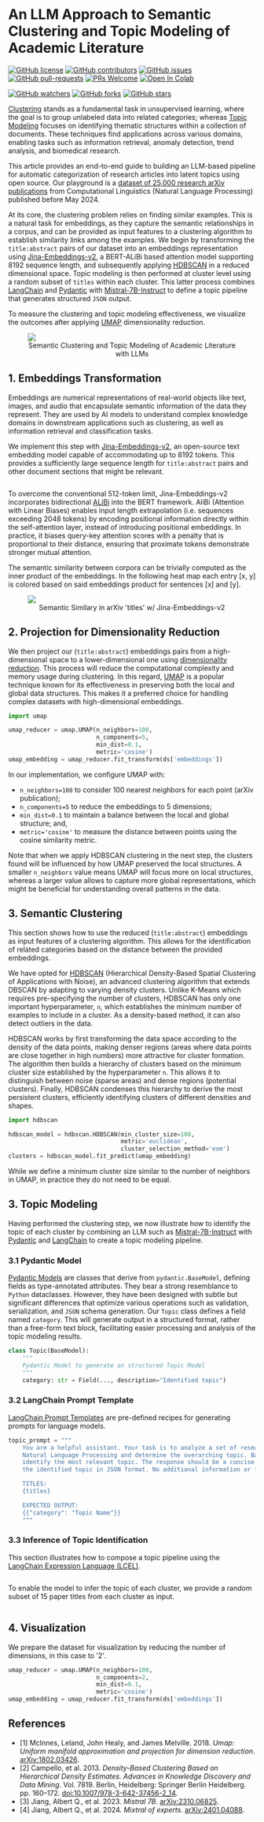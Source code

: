 # An LLM Approach to Semantic Clustering and Topic Modeling of Academic Literature

[![GitHub license](https://img.shields.io/github/license/dcarpintero/semantic-clustering)](https://github.com/dcarpintero/semantic-clustering/blob/main/LICENSE)
[![GitHub contributors](https://img.shields.io/github/contributors/dcarpintero/semantic-clustering.svg)](https://GitHub.com/dcarpintero/semantic-clustering/graphs/contributors/)
[![GitHub issues](https://img.shields.io/github/issues/dcarpintero/semantic-clustering.svg)](https://GitHub.com/dcarpintero/semantic-clustering/issues/)
[![GitHub pull-requests](https://img.shields.io/github/issues-pr/dcarpintero/semantic-clustering.svg)](https://GitHub.com/dcarpintero/semantic-clustering/pulls/)
[![PRs Welcome](https://img.shields.io/badge/PRs-welcome-brightgreen.svg?style=flat-square)](http://makeapullrequest.com)
[![Open In Colab](https://colab.research.google.com/assets/colab-badge.svg)](https://colab.research.google.com/github/dcarpintero/semantic-clustering/blob/main/nb.semantic.clustering.topic.modeling.ipynb)

[![GitHub watchers](https://img.shields.io/github/watchers/dcarpintero/semantic-clustering.svg?style=social&label=Watch)](https://GitHub.com/dcarpintero/semantic-clustering/watchers/)
[![GitHub forks](https://img.shields.io/github/forks/dcarpintero/semantic-clustering.svg?style=social&label=Fork)](https://GitHub.com/dcarpintero/semantic-clustering/network/)
[![GitHub stars](https://img.shields.io/github/stars/dcarpintero/semantic-clustering.svg?style=social&label=Star)](https://GitHub.com/dcarpintero/semantic-clustering/stargazers/)



[Clustering](https://en.wikipedia.org/wiki/Cluster_analysis) stands as a fundamental task in unsupervised learning, where the goal is to group unlabeled data into related categories; whereas [Topic Modeling](https://en.wikipedia.org/wiki/Topic_model) focuses on identifying thematic structures within a collection of documents. These techniques find applications across various domains, enabling tasks such as information retrieval, anomaly detection, trend analysis, and biomedical research.

This article provides an end-to-end guide to building an LLM-based pipeline for automatic categorization of research articles into latent topics using open source. Our playground is a  [dataset of 25,000 research arXiv publications](https://huggingface.co/datasets/dcarpintero/arxiv.cs.CL.embedv3.clustering.medium) from Computational Linguistics (Natural Language Processing) published before May 2024.

At its core, the clustering problem relies on finding similar examples. This is a natural task for embeddings, as they capture the semantic relationships in a corpus, and can be provided as input features to a clustering algorithm to establish similarity links among the examples. We begin by transforming the `title:abstract` pairs of our dataset into an embeddings representation using  [Jina-Embeddings-v2](https://arxiv.org/abs/2310.19923), a BERT-ALiBi based attention model supporting 8192 sequence length, and subsequently applying [HDBSCAN](https://en.wikipedia.org/wiki/HDBSCAN) in a reduced dimensional space. Topic modeling is then performed at cluster level using a random subset of `titles` within each cluster. This latter process combines [LangChain](https://www.langchain.com/) and [Pydantic](https://docs.pydantic.dev/) with [Mistral-7B-Instruct](https://huggingface.co/mistralai/Mistral-7B-Instruct-v0.2) to define a topic pipeline that generates structured `JSON` output.

To measure the clustering and topic modeling effectiveness, we visualize the outcomes after applying [UMAP](https://en.wikipedia.org/wiki/Uniform_Manifold_Approximation_and_Projection) dimensionality reduction.

<figure>
  <img style="margin: 0 auto; display: block;" src="https://cdn-uploads.huggingface.co/production/uploads/64a13b68b14ab77f9e3eb061/iE3e4VJSY84JyyTR9krmf.png">
  <figcaption style="text-align: center;">Semantic Clustering and Topic Modeling of Academic Literature with LLMs</figcaption>
</figure>

## 1. Embeddings Transformation

Embeddings are numerical representations of real-world objects like text, images, and audio that encapsulate semantic information of the data they represent. They are used by AI models to understand complex knowledge domains in downstream applications such as clustering, as well as information retrieval and classification tasks.

We implement this step with [Jina-Embeddings-v2](https://arxiv.org/abs/2310.19923), an open-source text embedding model capable of accommodating up to 8192 tokens. This provides a sufficiently large sequence length for `title:abstract` pairs and other document sections that might be relevant.

```python
```

To overcome the conventional 512-token limit, Jina-Embeddings-v2 incorporates bidirectional [ALiBi](https://arxiv.org/abs/2108.12409) into the BERT framework. AliBi (Attention with Linear Biases) enables input length extrapolation (i.e. sequences exceeding 2048 tokens) by encoding positional information directly within the
self-attention layer, instead of introducing positional embeddings. In practice, it biases query-key attention scores with a penalty that is proportional to their distance, ensuring that proximate tokens demonstrate stronger mutual attention.

The semantic similarity between corpora can be trivially computed as the inner product of the embeddings. In the following heat map each entry [x, y] is colored based on said embeddings product for sentences [x] and [y].

<figure>
  <img style="margin: 0 auto; display: block;" src="https://cdn-uploads.huggingface.co/production/uploads/64a13b68b14ab77f9e3eb061/4djmELIe2LkZ8_Tofc91Q.png">
  <figcaption style="text-align: center;">Semantic Similary in arXiv 'titles' w/ Jina-Embeddings-v2</figcaption>
</figure>

## 2. Projection for Dimensionality Reduction

We then project our (`title:abstract`) embeddings pairs from a high-dimensional space to a lower-dimensional one using 
[dimensionality reduction](https://en.wikipedia.org/wiki/Dimensionality_reduction). This process will reduce the computational complexity and memory usage during clustering. In this regard, [UMAP](https://en.wikipedia.org/wiki/Nonlinear_dimensionality_reduction#Uniform_manifold_approximation_and_projection) is a popular technique known for its effectiveness in preserving both the local and global data structures. This makes it a preferred choice for handling complex datasets with high-dimensional embeddings.

```python
import umap

umap_reducer = umap.UMAP(n_neighbors=100,
                         n_components=5,
                         min_dist=0.1,
                         metric='cosine')
umap_embedding = umap_reducer.fit_transform(ds['embeddings'])
```

In our implementation, we configure UMAP with:
- `n_neighbors=100` to consider 100 nearest neighbors for each point (arXiv publication);
- `n_components=5` to reduce the embeddings to 5 dimensions;
- `min_dist=0.1` to maintain a balance between the local and global structure; and,
- `metric='cosine'` to measure the distance between points using the cosine similarity metric.

Note that when we apply HDBSCAN clustering in the next step, the clusters found will be influenced by how UMAP preserved the local structures. A smaller `n_neighbors` value means UMAP will focus more on local structures, whereas a larger value allows to capture more global representations, which might be beneficial for understanding overall patterns in the data.

## 3. Semantic Clustering

This section shows how to use the reduced (`title:abstract`) embeddings as input features of a clustering algorithm. This allows for the identification of related categories based on the distance between the provided embeddings.

We have opted for [HDBSCAN](https://en.wikipedia.org/wiki/HDBSCAN) (Hierarchical Density-Based Spatial Clustering of Applications with Noise), an advanced clustering algorithm that extends DBSCAN by adapting to varying density clusters. Unlike K-Means which requires pre-specifying the number of clusters, HDBSCAN has only one important hyperparameter, `n`, which establishes the minimum number of examples to include in a cluster. As a density-based method, it can also detect outliers in the data.

HDBSCAN works by first transforming the data space according to the density of the data points, making denser regions (areas where data points are close together in high numbers) more attractive for cluster formation. The algorithm then builds a hierarchy of clusters based on the minimum cluster size established by the hyperparameter `n`. This allows it to distinguish between noise (sparse areas) and dense regions (potential clusters). Finally, HDBSCAN condenses this hierarchy to derive the most persistent clusters, efficiently identifying clusters of different densities and shapes.

```python
import hdbscan

hdbscan_model = hdbscan.HDBSCAN(min_cluster_size=100,
                                metric='euclidean',
                                cluster_selection_method='eom')
clusters = hdbscan_model.fit_predict(umap_embedding)
```

While we define a minimum cluster size similar to the number of neighbors in UMAP, in practice they do not need to be equal.

## 3. Topic Modeling

Having performed the clustering step, we now illustrate how to identify the topic of each cluster by combining an LLM such as [Mistral-7B-Instruct](https://huggingface.co/mistralai/Mistral-7B-Instruct-v0.2) with [Pydantic](https://docs.pydantic.dev/) and [LangChain](https://www.langchain.com/) to create a topic modeling pipeline.

### 3.1 Pydantic Model

[Pydantic Models](https://docs.pydantic.dev/latest/concepts/models/) are classes that derive from `pydantic.BaseModel`, defining fields as type-annotated attributes. They bear a strong resemblance to `Python` dataclasses. However, they have been designed with subtle but significant differences that optimize various operations such as validation, serialization, and `JSON` schema generation. Our `Topic` class defines a field named `category`. This will generate output in a structured format, rather than a free-form text block, facilitating easier processing and analysis of the topic modeling results.

```python
class Topic(BaseModel):
    """
    Pydantic Model to generate an structured Topic Model
    """
    category: str = Field(..., description="Identified topic")
```

### 3.2 LangChain Prompt Template

[LangChain Prompt Templates](https://python.langchain.com/docs/modules/model_io/prompts/prompt_templates/) are pre-defined recipes for generating prompts for language models.

```python
topic_prompt = """
    You are a helpful assistant. Your task is to analyze a set of research paper titles related to
    Natural Language Processing and determine the overarching topic. Based on the titles provided,
    identify the most relevant topic. The response should be a concise short sentence describing
    the identified topic in JSON format. No additional information or follow-up questions are needed.

    TITLES:
    {titles}

    EXPECTED OUTPUT:
    {{"category": "Topic Name"}}
    """
```

### 3.3 Inference of Topic Identification

This section illustrates how to compose a topic pipeline using the [LangChain Expression Language (LCEL)](https://python.langchain.com/docs/expression_language/).

```python
```

To enable the model to infer the topic of each cluster, we provide a random subset of 15 paper titles from each cluster as input.

```python
```

## 4. Visualization

We prepare the dataset for visualization by reducing the number of dimensions, in this case to '2'.

```python
umap_reducer = umap.UMAP(n_neighbors=100,
                         n_components=2,
                         min_dist=0.1,
                         metric='cosine')
umap_embedding = umap_reducer.fit_transform(ds['embeddings'])
```

## References

- [1] McInnes, Leland, John Healy, and James Melville. 2018. *Umap: Uniform manifold approximation and projection for dimension reduction*. [arXiv:1802.03426](https://arxiv.org/abs/1802.03426).
- [2] Campello, et al. 2013. *Density-Based Clustering Based on Hierarchical Density Estimates. Advances in Knowledge Discovery and Data Mining*. Vol. 7819. Berlin, Heidelberg: Springer Berlin Heidelberg. pp. 160–172. [doi:10.1007/978-3-642-37456-2_14](https://link.springer.com/chapter/10.1007/978-3-642-37456-2_14).
- [3] Jiang, Albert Q., et al. 2023. *Mistral 7B*. [arXiv:2310.06825](https://arxiv.org/abs/2310.06825).
- [4] Jiang, Albert Q., et al. 2024. *Mixtral of experts*. [arXiv:2401.04088](https://arxiv.org/abs/2401.04088).